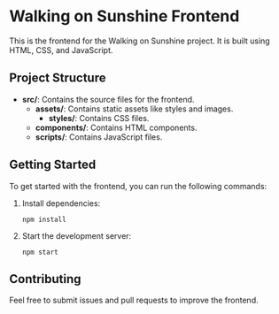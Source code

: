 # Walking on Sunshine Frontend

This is the frontend for the Walking on Sunshine project. It is built using HTML, CSS, and JavaScript.

## Project Structure

- **src/**: Contains the source files for the frontend.
  - **assets/**: Contains static assets like styles and images.
    - **styles/**: Contains CSS files.
  - **components/**: Contains HTML components.
  - **scripts/**: Contains JavaScript files.

## Getting Started

To get started with the frontend, you can run the following commands:

1. Install dependencies:
   ```
   npm install
   ```

2. Start the development server:
   ```
   npm start
   ```

## Contributing

Feel free to submit issues and pull requests to improve the frontend.